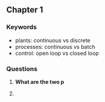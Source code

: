 
## Chapter 1


### Keywords

* plants: continuous vs discrete
* processes: continuous vs batch
* control: open loop vs closed loop

### Questions

1. **What are the two p**

2. 
